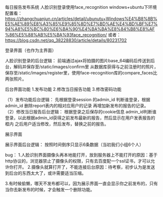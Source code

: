 每日报告发布系统
人脸识别登录使用face_recognition
windows+ubuntu下环境配置看：
https://zhangchuanjun.cn/articles/detail/ubunutu+Windows%E4%B8%8B%E5%AE%89%E8%A3%85%E9%85%8D%E7%BD%AE%E4%BD%BF%E7%94%A8%E5%BC%80%E6%BA%90%E4%BA%BA%E8%84%B8%E8%AF%86%E5%88%AB%E5%BA%93face_recognition/
或者：
https://blog.csdn.net/qq_38228830/article/details/80231702


登录界面（也作为主界面）

人脸识别登录的后台逻辑：
 前端通过ajax将拍摄的图片base_64编码后传送到后台，解码并保存至/static/images/confirm里
 从数据库获得与之前注册时的照片，保存至/static/images/register里，使用face-recognition库的compare_faces比两张照片。





后台界面功能
1.发布功能
2.修改当日报告功能
3.修改密码功能

（1）发布功能后台逻辑：
先根据登录session 的admin_id 判断谁登录，根据admin_id 删除report表内的相对应用户的记录
再增加新发布的报告的记录。
（2）修改当日报告后台逻辑：
根据登录之后保存的cookie信息  admin_id判断谁登录，以此根据admin_id获得之前发布最新的报告，然后显示在用户发表报告的框内
之后用户适当修改，然后发布，替换之前的报告。


展示界面

展示界面后台逻辑：
 按照时间倒序只显示6条数据（当初我们小组6个人）
 
 
 bug：
 1.人脸识别界面摄像头再本地能打开，放到服务器上不能打开的原因：基于http协议的，浏览器禁止了摄像头的权限，只有去百度配一个ssl证书，才可以允许你打开。
 2.摄像头就算打开了，不能连接后台原因：待考察，初步认为是发送到后台的东西太大了，或许需要适当压缩。

3.有时候偷懒，哪天不发布都可以，因为展示界面一直会显示你之前发布的，只有当你去新发布的时候，才会触发一个删除功能。
 

